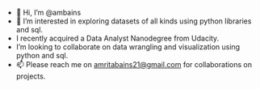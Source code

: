 - 👋 Hi, I’m @ambains
- 👀 I’m interested in exploring datasets of all kinds using python libraries and sql.
- I recently acquired a Data Analyst Nanodegree from Udacity.  
- I’m looking to collaborate on data wrangling and visualization using python and sql. 
- 📫 Please reach me on amritabains21@gmail.com for collaborations on projects.
